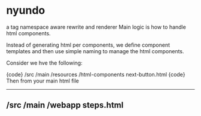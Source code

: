# nyundo
a tag namespace aware rewrite and renderer
Main logic is how to handle html components.

Instead of generating html per components, we define component templates and then use simple naming to manage the html components.

Consider we hve the following:

{code}
/src
    /main
        /resources
            /html-components
                next-button.html
{code}
Then from your main html file

---
/src
    /main
        /webapp
            steps.html
            <html>
              <head><head>
              <body>
                <nextButton name="Next" action="what do i do"/>
              </body>
            </html>
---
